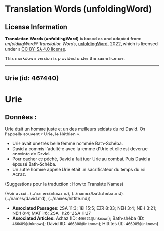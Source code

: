 # Translation Words (unfoldingWord)

## License Information

**Translation Words (unfoldingWord)** is based on and adapted from: _unfoldingWord® Translation Words_, [unfoldingWord](https://unfoldingword.org/utw), 2022, which is licensed under a [CC BY-SA 4.0 license](https://creativecommons.org/licenses/by-sa/4.0/legalcode.en).

This markdown version is provided under the same license.



--------------------------------

## Urie (id: 467440)

Urie
====

Données :
---------

Urie était un homme juste et un des meilleurs soldats du roi David. On l'appelle souvent « Urie, le Héthien ».

* Urie avait une très belle femme nommée Bath\-Schéba.
* David a commis l'adultère avec la femme d'Urie et elle est devenue enceinte de David.
* Pour cacher ce péché, David a fait tuer Urie au combat. Puis David a épousé Bath\-Schéba.
* Un autre homme appelé Urie était un sacrificateur du temps du roi Achaz.

(Suggestions pour la traduction : How to Translate Names)

(Voir aussi : (../names/ahaz.md), (../names/bathsheba.md), (../names/david.md), (../names/hittite.md))

* **Associated Passages:** 2SA 11:3; 1KI 15:5; EZR 8:33; NEH 3:4; NEH 3:21; NEH 8:4; MAT 1:6; 2SA 11:26–2SA 11:27
* **Associated Articles:** Achaz (ID: `466621@Unknown`); Bath-shéba (ID: `466689@Unknown`); David (ID: `466808@Unknown`); Hittites (ID: `466985@Unknown`)

